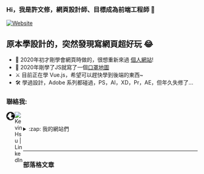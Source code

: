 ### Hi，我是許文修，網頁設計師、目標成為前端工程師 👋

[![Website](https://img.shields.io/website?label=kevinshu1995.github.io&style=for-the-badge&url=https%3A%2F%2Fkevinshu1995.github.io/)](https://kevinshu1995.github.io/)

## 原本學設計的，突然發現寫網頁超好玩 :joy:

- :link: 2020年初才剛學會網頁時做的，很想重新來過 [個人網站][website]!
- :link: 2020年剛學了JS就寫了一個[口罩地圖][maskMap]
- :crossed_swords: 目前正在學 Vue.js，希望可以趕快學到後端的東西~
- :hammer_and_wrench: 學過設計，Adobe 系列都碰過，PS，AI，XD，Pr，AE，但年久失修了...

### 聯絡我:

[<img align="left" alt="Kevin Hsu | Website" width="22px" src="https://raw.githubusercontent.com/iconic/open-iconic/master/svg/globe.svg" />][website]
[<img align="left" alt="Kevin Hsu | LinkedIn" width="22px" src="https://cdn.jsdelivr.net/npm/simple-icons@v3/icons/linkedin.svg" />][linkedin]

<br />
<br />

<details>
  <summary>:zap: 我的網站們</summary>
  
1. [個人網站][website]: 個人介紹網站。
2. [口罩地圖][maskMap]: 因應2020年新冠肺炎&剛學JS，所以寫了這個網站當作練習。
3. [JS地下城][jsDungeon]: 一些JS寫法的練習網站，基於六角學院的設計稿做的。
4. [部落格][blog]: 個人部落格，會寫一些個人的學習筆記、生活雜談、電影分享，歡迎交流。
5. [Medium][medium]: 跟部落格的內容會同步發布，歡迎交流。

</details>

<br />
<br />

---

### 部落格文章
<!-- BLOG-POST-LIST:START -->
<!-- BLOG-POST-LIST:END -->

<br />
<br />

[website]: https://kevinshu1995.github.io/
[linkedin]: https://www.linkedin.com/in/%E6%96%87%E4%BF%AE-%E8%A8%B1-7b472a18a/
[maskMap]: https://kevinshu1995.github.io/maskmap/
[blog]: https://kevinshu1995.github.io/blog/
[medium]: https://medium.com/@wenshiuhsu
[jsDungeon]: https://kevinshu1995.github.io/hex_jsDungeon/index.html